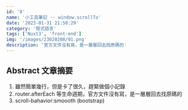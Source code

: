 ```yaml
---
id: '8'
name: '小工具筆記 -- window.scrollTo'
date: '2023-01-31 21:58:29'
category: '程式語言'
tags: ['Nuxt3', 'front-end']
img: '/images/23020208/01.png'
description: '官方文件沒有寫，是一層層回去找原碼的'
---
```


## Abstract 文章摘要

1. 雖然簡單幾行，但是卡了很久，趕緊做個小記錄
2. router.afterEach 等生命週期，官方文件沒有寫，是一層層回去找原碼的
3. scroll-bahavior:smoooth (bootstrap)
